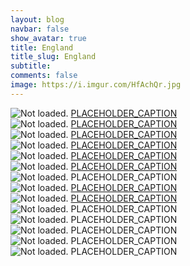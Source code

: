 ```yaml
---
layout: blog
navbar: false
show_avatar: true
title: England
title_slug: England
subtitle: 
comments: false
image: https://i.imgur.com/HfAchQr.jpg
---
```


<div class="img-container">
  <img src="https://i.imgur.com/JyLWxvr.jpg" alt="Not loaded." class="center-block">
  <a href="https://www.google.com/maps/search/?api=1&query=51.7600139,-0.5567500" target="_blank">
    <span class="img-caption-corner" style="display: inline;">PLACEHOLDER_CAPTION</span>
  </a>  
</div> 


<div class="img-container">
  <img src="https://i.imgur.com/n9EbtV6.jpg" alt="Not loaded." class="center-block">
  <a href="https://www.google.com/maps/search/?api=1&query=52.2067000,0.1138278" target="_blank">
    <span class="img-caption-corner" style="display: inline;">PLACEHOLDER_CAPTION</span>
  </a>  
</div> 


<div class="img-container">
  <img src="https://i.imgur.com/nG1FptS.jpg" alt="Not loaded." class="center-block">
  <a href="https://www.google.com/maps/search/?api=1&query=52.2072667,0.1180139" target="_blank">
    <span class="img-caption-corner" style="display: inline;">PLACEHOLDER_CAPTION</span>
  </a>  
</div> 


<div class="img-container">
  <img src="https://i.imgur.com/2uByBT1.jpg" alt="Not loaded." class="center-block">
  <a href="https://www.google.com/maps/search/?api=1&query=51.7964167,-0.5690028" target="_blank">
    <span class="img-caption-corner" style="display: inline;">PLACEHOLDER_CAPTION</span>
  </a>  
</div> 


<div class="img-container">
  <img src="https://i.imgur.com/a16DxW6.jpg" alt="Not loaded." class="center-block">
  <a href="https://www.google.com/maps/search/?api=1&query=51.8022833,-0.6022417" target="_blank">
    <span class="img-caption-corner" style="display: inline;">PLACEHOLDER_CAPTION</span>
  </a>  
</div> 


<div class="img-container">
  <img src="https://i.imgur.com/Dp9QZoU.jpg" alt="Not loaded." class="center-block">
  <a href="https://www.google.com/maps/search/?api=1&query=51.8002889,-0.6030167" target="_blank">
    <span class="img-caption-corner" style="display: inline;">PLACEHOLDER_CAPTION</span>
  </a>  
</div> 


<div class="img-container">
  <img src="https://i.imgur.com/WUrmM3n.jpg" alt="Not loaded." class="center-block">
  <a  target="_blank">
    <span class="img-caption-corner" style="display: inline;">PLACEHOLDER_CAPTION</span>
  </a>  
</div> 


<div class="img-container">
  <img src="https://i.imgur.com/TrlSQK8.jpg" alt="Not loaded." class="center-block">
  <a href="https://www.google.com/maps/search/?api=1&query=51.4969361,-0.1742361" target="_blank">
    <span class="img-caption-corner" style="display: inline;">PLACEHOLDER_CAPTION</span>
  </a>  
</div> 


<div class="img-container">
  <img src="https://i.imgur.com/kJGeOfP.jpg" alt="Not loaded." class="center-block">
  <a href="https://www.google.com/maps/search/?api=1&query=51.7728056,-0.5761194" target="_blank">
    <span class="img-caption-corner" style="display: inline;">PLACEHOLDER_CAPTION</span>
  </a>  
</div> 


<div class="img-container">
  <img src="https://i.imgur.com/GqiQLim.jpg" alt="Not loaded." class="center-block">
  <a  target="_blank">
    <span class="img-caption-corner" style="display: inline;">PLACEHOLDER_CAPTION</span>
  </a>  
</div> 


<div class="img-container">
  <img src="https://i.imgur.com/LC5OpvS.jpg" alt="Not loaded." class="center-block">
  <a  target="_blank">
    <span class="img-caption-corner" style="display: inline;">PLACEHOLDER_CAPTION</span>
  </a>  
</div> 


<div class="img-container">
  <img src="https://i.imgur.com/HfAchQr.jpg" alt="Not loaded." class="center-block">
  <a  target="_blank">
    <span class="img-caption-corner" style="display: inline;">PLACEHOLDER_CAPTION</span>
  </a>  
</div> 


<div class="img-container">
  <img src="https://i.imgur.com/GlHl3ca.jpg" alt="Not loaded." class="center-block">
  <a  target="_blank">
    <span class="img-caption-corner" style="display: inline;">PLACEHOLDER_CAPTION</span>
  </a>  
</div> 


<div class="img-container">
  <img src="https://i.imgur.com/eEisDD2.jpg" alt="Not loaded." class="center-block">
  <a  target="_blank">
    <span class="img-caption-corner" style="display: inline;">PLACEHOLDER_CAPTION</span>
  </a>  
</div> 

